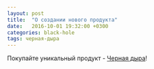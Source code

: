 ```yaml
---
layout: post
title:  "О создании нового продукта"
date:   2016-10-01 19:32:00 +0300
categories: black-hole
tags: черная-дыра
---
```


Покупайте уникальный продукт - [Черная дыра](/black-hole-page/)!